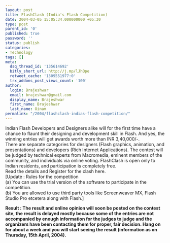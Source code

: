 ```yaml
---
layout: post
title: FlashClash (India's Flash Competition)
date: 2004-03-05 15:05:34.000000000 +05:30
type: post
parent_id: '0'
published: true
password: ''
status: publish
categories:
- Technology
tags: []
meta:
  dsq_thread_id: '135614692'
  bitly_short_url: http://j.mp/lJhQpe
  retweet_cache: '1309551977:0'
  trx_addons_post_views_count: '100'
author:
  login: Brajeshwar
  email: brajeshwar@gmail.com
  display_name: Brajeshwar
  first_name: Brajeshwar
  last_name: Oinam
permalink: "/2004/flashclash-indias-flash-competition/"
---
```

<p>Indian Flash Developers and Designers alike will for the first time have a chance to flaunt their designing and development skill in Flash. And yes, the winning entries will get awards worth more than INR 3,40,000/-.<br />
There are separate categories for designers (Flash graphics, animation, and presentations) and developers (Rich Internet Applications). The contest will be judged by technical experts from Macromedia, eminent members of the community, and individuals via online voting. FlashClash is open only to Indian residents, and participation is completely free.<br />
Read the details and Register for the clash here.<br />
[<span class="codeRed">Update : Rules for the competition</span><br />
(a) You can use the trial version of the software to participate in the competition.<br />
(b) You are allowed to use third party tools like Screenweaver MX, Flash Studio Pro etcetera along with Flash.]</p>
<p><strong>Result : The result and online opinion will soon be posted on the contest site, the result is delayed mostly because some of the entries are not accompanied by enough information for the judges to judge and the organizers have been contacting them for proper, fair decision. Hang on for about a week and you will start seeing the result (information as on Thursday, 15th April, 2004).</strong></p>
